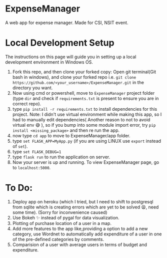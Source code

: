 # ExpenseManager
A web app for expense manager.
Made for CSI, NSIT event. 

# Local Development Setup

The instructions on this page will guide you in setting up a local development
environment in Windows OS.

1. Fork this repo, and then clone your forked copy:
Open git terminal(Git bash in windows), and clone your forked repo i.e. `git clone https://github.com/<your_username>/ExpenseManager.git` in the directory you want.
2. Now using cmd or powershell, move to `ExpenseManager` project folder (type `dir` and check if `requirements.txt` is present to ensure you are in correct repo).
3. type `pip install -r requirements.txt` to install dependencies for this project. Note: I didn't use virtual environment while making this app, so I had to manually edit dependencies( Another reason to not to avoid virtual env 😅 ), so if you bump into some module import error, try `pip install <missing_package>` and then re run the app. 
4. now type `cd app` to move to ExpenseManager/app folder.
5. type `set FLASK_APP=MyApp.py` (if you are using LINUX use `export` instead of `set`).
6. type `set FLASK_DEBUG=1`
7. type `flask run` to run the application on server.
8. Now your server is up and running. To view ExpenseManager page, go to `localhost:5000`.

# To Do:

1. Deploy app on heroku (which I tried, but I need to shift to postgresql from sqlite which is creating errors which are yet to be solved 😫, need some time). (Sorry for inconvenience caused) 
2. Use Bokeh ✨ instead of pygal for data visualization.
3. Plotting of purchase location of a user in a map.
4. Add more features to the app like,providing a option to add a new category, use Wordnet to automatically add expenditure of a user in one of the pre-defined categories by comments.
5. Comparision of a user with average users in terms of budget and expenditure.
